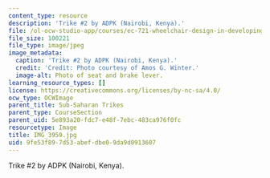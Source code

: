 ```yaml
---
content_type: resource
description: 'Trike #2 by ADPK (Nairobi, Kenya).'
file: /ol-ocw-studio-app/courses/ec-721-wheelchair-design-in-developing-countries-spring-2009/9fe53f897d53abefdbe09da9d0913607_IMG_3959.jpg
file_size: 100221
file_type: image/jpeg
image_metadata:
  caption: 'Trike #2 by ADPK (Nairobi, Kenya).'
  credit: 'Credit: Photo courtesy of Amos G. Winter.'
  image-alt: Photo of seat and brake lever.
learning_resource_types: []
license: https://creativecommons.org/licenses/by-nc-sa/4.0/
ocw_type: OCWImage
parent_title: Sub-Saharan Trikes
parent_type: CourseSection
parent_uid: 5e893a20-fdc7-e48f-7ebc-483ca976f0fc
resourcetype: Image
title: IMG_3959.jpg
uid: 9fe53f89-7d53-abef-dbe0-9da9d0913607
---
```

Trike #2 by ADPK (Nairobi, Kenya).
